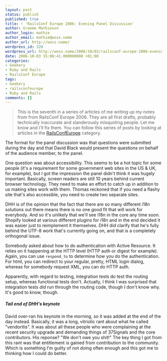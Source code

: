 ```yaml
---
layout: post
status: publish
published: true
title: ! 'RailsConf Europe 2006: Evening Panel Discussion'
author: Graeme Mathieson
author_login: mathie
author_email: mathie@woss.name
author_url: http://woss.name/
wordpress_id: 320
wordpress_url: http://woss.name/2006/10/03/railsconf-europe-2006-evening-panel-discussion/
date: 2006-10-03 15:08:41.000000000 +01:00
categories:
- Geekery
- Ruby and Rails
- RailsConf Europe
tags:
- Geekery
- railsconfeurope
- Ruby and Rails
comments: []
---
```

> This is the seventh in a series of articles of me writing up my notes from
> from RailsConf Europe 2006. They are all first drafts, probably
> technically inaccurate and slanderously misquoting people. Let me know
> and I'll fix them.  You can follow this series of posts by looking at
> articles in the [RailsConfEurope](/index.php?s=RailsConf+Europe+2006)
> category.

The format for the panel discussion was that questions were submitted during
the day and that David Black would present the questions on behalf of the
audience member, to the panel.

One question was about accessibility. This seems to be a hot topic for some
people (it's a requirement for some government web sites in the US & UK, for
example), but I got the impression the panel didn't think it was hugely
important. Basically, screen readers are still 10 years behind current browser
technology. They need to make an effort to catch up in addition to us making
sites work with them. Thomas reckoned that if you need a flashy site that's
also accessible, you need to create two separate sites.

DHH is of the opinion that the fact that there are so many different i18n
solutions out there means there is no one good fit that will work for
everybody. And so it's unlikely that we'll see i18n in the core any time soon.
Shopify looked at various different plugins for i18n and in the end decided it
was easier just to reimplement it themselves. DHH did clarify that he's fully
behind the UTF-8 work that's currently going on, and that is a completely
orthogonal issue.

Somebody asked about how to do authentication with Active Resource. It relies
on it happening at the HTTP level (HTTP auth or digest for example). Again,
you can use `respond_to` to determine how you do the authentication. For html,
you can redirect to your regular, pretty, HTML login dialog, whereas for
somebody request XML, you can do HTTP auth.

Apparently, with regard to testing, integration tests do test the routing
setup, whereas functional tests don't. Actually, I think I was surprised that
integration tests *did* run through the routing code, though I don't know why.
It's good to know, though.

##### Tail end of DHH's keynote

David over-ran his keynote in the morning, so it was added at the end of the
day instead. Basically, it was a long, vitriolic rant about what he called
"vendoritis". It was about all these people who were complaining at the recent
security upgrade and demanding things of 37Signals and the core contributors.
His reponse? "We don't owe you shit!" The key thing I got from this rant was
that entitlement is gained from contribution to the community. Which is
something I'm guilty of not doing often enough and this got me to thinking how
I could do better.
